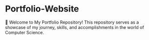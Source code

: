 # Portfolio-Website
 🚀 Welcome to My Portfolio Repository! This repository serves as a showcase of my journey, skills, and accomplishments in the world of Computer Science.
